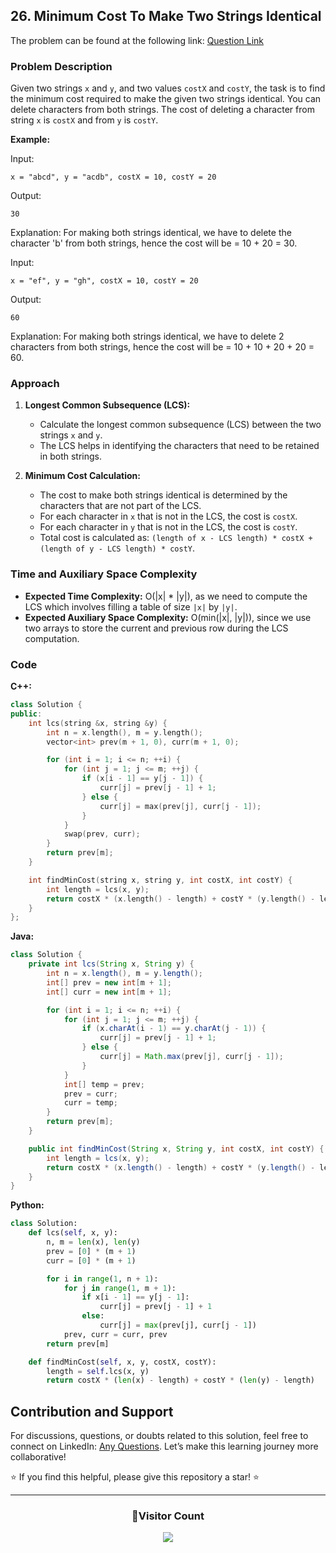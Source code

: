 ## 26. Minimum Cost To Make Two Strings Identical

The problem can be found at the following link: [Question Link](https://www.geeksforgeeks.org/problems/minimum-cost-to-make-two-strings-identical1107/1)

### Problem Description

Given two strings `x` and `y`, and two values `costX` and `costY`, the task is to find the minimum cost required to make the given two strings identical. You can delete characters from both strings. The cost of deleting a character from string `x` is `costX` and from `y` is `costY`.

**Example:**

Input:

```
x = "abcd", y = "acdb", costX = 10, costY = 20
```

Output:

```
30
```

Explanation:
For making both strings identical, we have to delete the character 'b' from both strings, hence the cost will be = 10 + 20 = 30.

Input:

```
x = "ef", y = "gh", costX = 10, costY = 20
```

Output:

```
60
```

Explanation:
For making both strings identical, we have to delete 2 characters from both strings, hence the cost will be = 10 + 10 + 20 + 20 = 60.

### Approach

1. **Longest Common Subsequence (LCS):**

   - Calculate the longest common subsequence (LCS) between the two strings `x` and `y`.
   - The LCS helps in identifying the characters that need to be retained in both strings.

2. **Minimum Cost Calculation:**
   - The cost to make both strings identical is determined by the characters that are not part of the LCS.
   - For each character in `x` that is not in the LCS, the cost is `costX`.
   - For each character in `y` that is not in the LCS, the cost is `costY`.
   - Total cost is calculated as: `(length of x - LCS length) * costX + (length of y - LCS length) * costY`.

### Time and Auxiliary Space Complexity

- **Expected Time Complexity:** O(|x| \* |y|), as we need to compute the LCS which involves filling a table of size `|x|` by `|y|`.
- **Expected Auxiliary Space Complexity:** O(min(|x|, |y|)), since we use two arrays to store the current and previous row during the LCS computation.

### Code

**C++:**

```cpp
class Solution {
public:
    int lcs(string &x, string &y) {
        int n = x.length(), m = y.length();
        vector<int> prev(m + 1, 0), curr(m + 1, 0);

        for (int i = 1; i <= n; ++i) {
            for (int j = 1; j <= m; ++j) {
                if (x[i - 1] == y[j - 1]) {
                    curr[j] = prev[j - 1] + 1;
                } else {
                    curr[j] = max(prev[j], curr[j - 1]);
                }
            }
            swap(prev, curr);
        }
        return prev[m];
    }

    int findMinCost(string x, string y, int costX, int costY) {
        int length = lcs(x, y);
        return costX * (x.length() - length) + costY * (y.length() - length);
    }
};
```

**Java:**

```java
class Solution {
    private int lcs(String x, String y) {
        int n = x.length(), m = y.length();
        int[] prev = new int[m + 1];
        int[] curr = new int[m + 1];

        for (int i = 1; i <= n; ++i) {
            for (int j = 1; j <= m; ++j) {
                if (x.charAt(i - 1) == y.charAt(j - 1)) {
                    curr[j] = prev[j - 1] + 1;
                } else {
                    curr[j] = Math.max(prev[j], curr[j - 1]);
                }
            }
            int[] temp = prev;
            prev = curr;
            curr = temp;
        }
        return prev[m];
    }

    public int findMinCost(String x, String y, int costX, int costY) {
        int length = lcs(x, y);
        return costX * (x.length() - length) + costY * (y.length() - length);
    }
}
```

**Python:**

```python
class Solution:
    def lcs(self, x, y):
        n, m = len(x), len(y)
        prev = [0] * (m + 1)
        curr = [0] * (m + 1)

        for i in range(1, n + 1):
            for j in range(1, m + 1):
                if x[i - 1] == y[j - 1]:
                    curr[j] = prev[j - 1] + 1
                else:
                    curr[j] = max(prev[j], curr[j - 1])
            prev, curr = curr, prev
        return prev[m]

    def findMinCost(self, x, y, costX, costY):
        length = self.lcs(x, y)
        return costX * (len(x) - length) + costY * (len(y) - length)
```

## Contribution and Support

For discussions, questions, or doubts related to this solution, feel free to connect on LinkedIn: [Any Questions](https://www.linkedin.com/in/patel-hetkumar-sandipbhai-8b110525a/). Let’s make this learning journey more collaborative!

⭐ If you find this helpful, please give this repository a star! ⭐

---

<div align="center">
  <h3><b>📍Visitor Count</b></h3>
</div>

<p align="center">
  <img src="https://visitor-badge.laobi.icu/badge?page_id=Hunterdii.GeeksforGeeks-POTD" />
</p>
